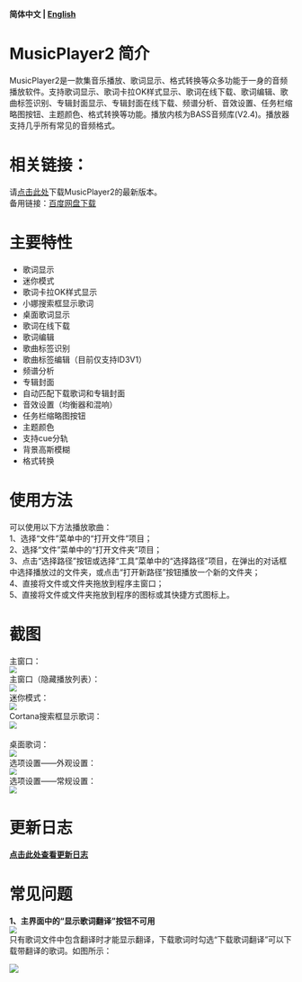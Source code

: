 **简体中文 | [English](https://github.com/zhongyang219/MusicPlayer2/blob/master/README_en-us.md)**<br>

# MusicPlayer2 简介
MusicPlayer2是一款集音乐播放、歌词显示、格式转换等众多功能于一身的音频播放软件。支持歌词显示、歌词卡拉OK样式显示、歌词在线下载、歌词编辑、歌曲标签识别、专辑封面显示、专辑封面在线下载、频谱分析、音效设置、任务栏缩略图按钮、主题颜色、格式转换等功能。播放内核为BASS音频库(V2.4)。播放器支持几乎所有常见的音频格式。<br>
# 相关链接：<br>
请[点击此处](https://github.com/zhongyang219/MusicPlayer2/releases)下载MusicPlayer2的最新版本。<br>
备用链接：[百度网盘下载](https://pan.baidu.com/s/1i5QNwFF)<br>
# 主要特性
* 歌词显示<br>
* 迷你模式
* 歌词卡拉OK样式显示
* 小娜搜索框显示歌词
* 桌面歌词显示
* 歌词在线下载
* 歌词编辑
* 歌曲标签识别
* 歌曲标签编辑（目前仅支持ID3V1）
* 频谱分析
* 专辑封面
* 自动匹配下载歌词和专辑封面
* 音效设置（均衡器和混响）
* 任务栏缩略图按钮
* 主题颜色
* 支持cue分轨
* 背景高斯模糊
* 格式转换
# 使用方法
可以使用以下方法播放歌曲：<br>
1、选择“文件”菜单中的“打开文件”项目；<br>
2、选择“文件”菜单中的“打开文件夹”项目；<br>
3、点击“选择路径”按钮或选择“工具”菜单中的“选择路径”项目，在弹出的对话框中选择播放过的文件夹，或点击“打开新路径”按钮播放一个新的文件夹；<br>
4、直接将文件或文件夹拖放到程序主窗口；<br>
5、直接将文件或文件夹拖放到程序的图标或其快捷方式图标上。<br>
# 截图
主窗口：<br>
<img src="Screenshots/Main_window.png" style="zoom:80%;" /><br>
主窗口（隐藏播放列表）：<br>
<img src="Screenshots/Main_window2.png" style="zoom:80%;" /><br>
迷你模式：<br>
<img src="Screenshots/Mini_mode.png" style="zoom:80%;" /><br>
Cortana搜索框显示歌词：<br>
<img src="Screenshots/Cortana_lyric.png" style="zoom:80%;" /><br>
<br>桌面歌词：<br>
<img src="Screenshots/desktop_lyric.jpg" style="zoom:80%;" /><br>
选项设置——外观设置：<br>
<img src="Screenshots/options.png" style="zoom:80%;" /><br>
选项设置——常规设置：<br>
<img src="Screenshots/options2.png" style="zoom:80%;" /><br>

# 更新日志
**[点击此处查看更新日志](https://github.com/zhongyang219/MusicPlayer2/blob/master/Documents/update_log.md)**
<br>

# 常见问题
**1、主界面中的“显示歌词翻译”按钮不可用**<br>
<img src="Screenshots/images/image1.JPG" style="zoom:80%;" /><br>
只有歌词文件中包含翻译时才能显示翻译，下载歌词时勾选“下载歌词翻译”可以下载带翻译的歌词。如图所示：<br>

![](Screenshots/images/image2.jpg)

